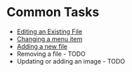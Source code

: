 ---
---
# Common Tasks

- [Editing an Existing File](./edit-an-existing-file.md)
- [Changing a menu item](./change-a-menu-item)
- [Adding a new file](./add-a-new-file)
- Removing a file - TODO
- Updating or adding an image - TODO